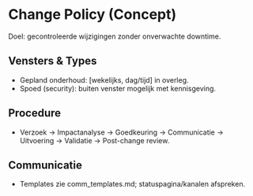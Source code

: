 # Change Policy (Concept)

Doel: gecontroleerde wijzigingen zonder onverwachte downtime.

## Vensters & Types
- Gepland onderhoud: [wekelijks, dag/tijd] in overleg.
- Spoed (security): buiten venster mogelijk met kennisgeving.

## Procedure
- Verzoek → Impactanalyse → Goedkeuring → Communicatie → Uitvoering → Validatie → Post-change review.

## Communicatie
- Templates zie comm_templates.md; statuspagina/kanalen afspreken.
